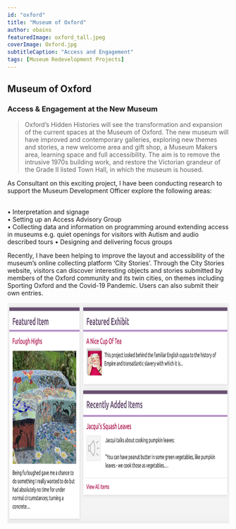 ```yaml
---
id: "oxford"
title: "Museum of Oxford"
author: obains
featuredImage: oxford_tall.jpeg 
coverImage: Oxford.jpg
subtitleCaption: "Access and Engagement"
tags: [Museum Redevelopment Projects]
---
```


## Museum of Oxford

### Access & Engagement at the New Museum

> Oxford’s Hidden Histories will see the transformation and expansion of the current spaces at the Museum of Oxford. The new museum will have improved and contemporary galleries, exploring new themes and stories, a new welcome area and gift shop, a Museum Makers area, learning space and full accessibility. The aim is to remove the intrusive 1970s building work, and restore the Victorian grandeur of the Grade II listed Town Hall, in which the museum is housed.

As Consultant on this exciting project, I have been conducting research to support the Museum Development Officer explore the following areas:

<br/>
•	Interpretation and signage
<br/>
•	Setting up an Access Advisory Group
<br/>
•	Collecting data and information on programming around extending access in museums e.g. quiet openings for visitors with Autism and audio described tours
•	Designing and delivering focus groups 

Recently, I have been helping to improve the layout and accessibility of the museum’s online collecting platform ‘City Stories’. Through the City Stories website, visitors can discover interesting objects and stories submitted by members of the Oxford community and its twin cities, on themes including Sporting Oxford and the Covid-19 Pandemic. Users can also submit their own entries.
<br/>

<img src="https://github.com/floraml/filehosting/blob/master/Screenshot%202020-11-12%20at%2011.28.17.png?raw=true" height="500"/>
<br/>




